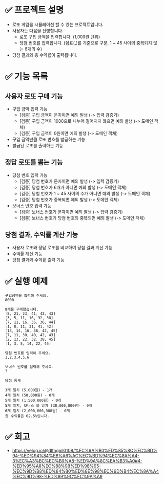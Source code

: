 # ✅ 프로젝트 설명

- 로또 게임을 시뮬레이션 할 수 있는 프로젝트입니다.
- 사용자는 다음을 진행합니다.
    - 로또 구입 금액을 입력합니다. (1,000원 단위)
    - 당첨 번호를 입력합니다. (쉼표(,)를 기준으로 구분, 1 ~ 45 사이의 중복되지 않는 6개의 수)
- 당첨 결과와 총 수익률이 출력됩니다.

# ✅ 기능 목록

## 사용자 로또 구매 기능

- 구입 금액 입력 기능
    - [검증] 구입 금액이 문자이면 예외 발생 (-> 입력 검증기)
    - [검증] 구입 금액이 1000으로 나누어 떨어지지 않으면 예외 발생 (-> 도메인 객체)
    - [검증] 구입 금액이 0원이면 예외 발생 (-> 도메인 객체)
- 구입 금액만큼 로또 번호를 발급하는 기능
- 발급된 로또를 출력하는 기능

## 정답 로또를 뽑는 기능

- 당첨 번호 입력 기능
    - [검증] 당첨 번호가 문자이면 예외 발생 (-> 입력 검증기)
    - [검증] 당첨 번호가 6개가 아니면 예외 발생 (-> 도메인 객체)
    - [검증] 당첨 번호가 1 ~ 45 사이의 수가 아니면 예외 발생 (-> 도메인 객체)
    - [검증] 당첨 번호가 중복되면 예외 발생 (-> 도메인 객체)
- 보너스 번호 입력 기능
    - [검증] 보너스 번호가 문자이면 예외 발생 (-> 입력 검증기)
    - [검증] 보너스 번호가 당첨 번호와 중복되면 예외 발생 (-> 도메인 객체)

## 당첨 결과, 수익률 계산 기능

- 사용자 로또와 정답 로또를 비교하여 당첨 결과 계산 기능
- 수익률 계산 기능
- 당첨 결과와 수익률 출력 기능

# ✅ 실행 예제

````
구입금액을 입력해 주세요.
8000

8개를 구매했습니다.
[8, 21, 23, 41, 42, 43]
[3, 5, 11, 16, 32, 38]
[7, 11, 16, 35, 36, 44]
[1, 8, 11, 31, 41, 42]
[13, 14, 16, 38, 42, 45]
[7, 11, 30, 40, 42, 43]
[2, 13, 22, 32, 38, 45]
[1, 3, 5, 14, 22, 45]

당첨 번호를 입력해 주세요.
1,2,3,4,5,6

보너스 번호를 입력해 주세요.
7

당첨 통계
---
3개 일치 (5,000원) - 1개
4개 일치 (50,000원) - 0개
5개 일치 (1,500,000원) - 0개
5개 일치, 보너스 볼 일치 (30,000,000원) - 0개
6개 일치 (2,000,000,000원) - 0개
총 수익률은 62.5%입니다.
````
# ✅ 회고

- https://velog.io/@dlthgml0108/%EC%9A%B0%ED%85%8C%EC%BD%94-%ED%94%84%EB%A6%AC%EC%BD%94%EC%8A%A4-3%EC%A3%BC%EC%B0%A8-%ED%9A%8C%EA%B3%A0#4-%ED%95%A8%EC%88%98%ED%98%95-%EC%9D%B8%ED%84%B0%ED%8E%98%EC%9D%B4%EC%8A%A4%EC%9D%98-%ED%99%9C%EC%9A%A9
